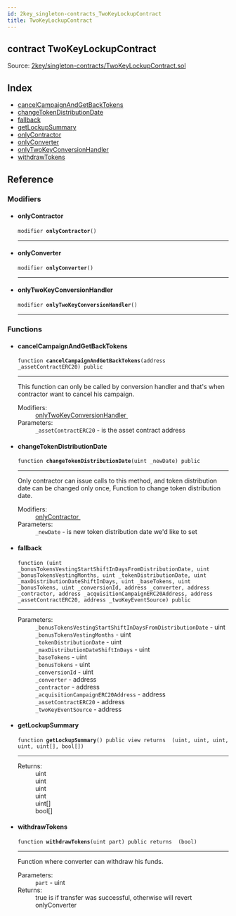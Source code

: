 ```yaml
---
id: 2key_singleton-contracts_TwoKeyLockupContract
title: TwoKeyLockupContract
---
```


<div class="contract-doc"><div class="contract"><h2 class="contract-header"><span class="contract-kind">contract</span> TwoKeyLockupContract</h2><div class="source">Source: <a href="git+https://github.com/2keynet/web3-alpha/blob/v0.0.3/contracts/2key/singleton-contracts/TwoKeyLockupContract.sol" target="_blank">2key/singleton-contracts/TwoKeyLockupContract.sol</a></div></div><div class="index"><h2>Index</h2><ul><li><a href="2key_singleton-contracts_TwoKeyLockupContract.html#cancelCampaignAndGetBackTokens">cancelCampaignAndGetBackTokens</a></li><li><a href="2key_singleton-contracts_TwoKeyLockupContract.html#changeTokenDistributionDate">changeTokenDistributionDate</a></li><li><a href="2key_singleton-contracts_TwoKeyLockupContract.html#">fallback</a></li><li><a href="2key_singleton-contracts_TwoKeyLockupContract.html#getLockupSummary">getLockupSummary</a></li><li><a href="2key_singleton-contracts_TwoKeyLockupContract.html#onlyContractor">onlyContractor</a></li><li><a href="2key_singleton-contracts_TwoKeyLockupContract.html#onlyConverter">onlyConverter</a></li><li><a href="2key_singleton-contracts_TwoKeyLockupContract.html#onlyTwoKeyConversionHandler">onlyTwoKeyConversionHandler</a></li><li><a href="2key_singleton-contracts_TwoKeyLockupContract.html#withdrawTokens">withdrawTokens</a></li></ul></div><div class="reference"><h2>Reference</h2><div class="modifiers"><h3>Modifiers</h3><ul><li><div class="item modifier"><span id="onlyContractor" class="anchor-marker"></span><h4 class="name">onlyContractor</h4><div class="body"><code class="signature">modifier <strong>onlyContractor</strong><span>() </span></code><hr/></div></div></li><li><div class="item modifier"><span id="onlyConverter" class="anchor-marker"></span><h4 class="name">onlyConverter</h4><div class="body"><code class="signature">modifier <strong>onlyConverter</strong><span>() </span></code><hr/></div></div></li><li><div class="item modifier"><span id="onlyTwoKeyConversionHandler" class="anchor-marker"></span><h4 class="name">onlyTwoKeyConversionHandler</h4><div class="body"><code class="signature">modifier <strong>onlyTwoKeyConversionHandler</strong><span>() </span></code><hr/></div></div></li></ul></div><div class="functions"><h3>Functions</h3><ul><li><div class="item function"><span id="cancelCampaignAndGetBackTokens" class="anchor-marker"></span><h4 class="name">cancelCampaignAndGetBackTokens</h4><div class="body"><code class="signature">function <strong>cancelCampaignAndGetBackTokens</strong><span>(address _assetContractERC20) </span><span>public </span></code><hr/><div class="description"><p>This function can only be called by conversion handler and that&#x27;s when contractor want to cancel his campaign.</p></div><dl><dt><span class="label-modifiers">Modifiers:</span></dt><dd><a href="2key_singleton-contracts_TwoKeyLockupContract.html#onlyTwoKeyConversionHandler">onlyTwoKeyConversionHandler </a></dd><dt><span class="label-parameters">Parameters:</span></dt><dd><div><code>_assetContractERC20</code> - is the asset contract address</div></dd></dl></div></div></li><li><div class="item function"><span id="changeTokenDistributionDate" class="anchor-marker"></span><h4 class="name">changeTokenDistributionDate</h4><div class="body"><code class="signature">function <strong>changeTokenDistributionDate</strong><span>(uint _newDate) </span><span>public </span></code><hr/><div class="description"><p>Only contractor can issue calls to this method, and token distribution date can be changed only once, Function to change token distribution date.</p></div><dl><dt><span class="label-modifiers">Modifiers:</span></dt><dd><a href="2key_singleton-contracts_TwoKeyLockupContract.html#onlyContractor">onlyContractor </a></dd><dt><span class="label-parameters">Parameters:</span></dt><dd><div><code>_newDate</code> - is new token distribution date we&#x27;d like to set</div></dd></dl></div></div></li><li><div class="item function"><span id="fallback" class="anchor-marker"></span><h4 class="name">fallback</h4><div class="body"><code class="signature">function <strong></strong><span>(uint _bonusTokensVestingStartShiftInDaysFromDistributionDate, uint _bonusTokensVestingMonths, uint _tokenDistributionDate, uint _maxDistributionDateShiftInDays, uint _baseTokens, uint _bonusTokens, uint _conversionId, address _converter, address _contractor, address _acquisitionCampaignERC20Address, address _assetContractERC20, address _twoKeyEventSource) </span><span>public </span></code><hr/><dl><dt><span class="label-parameters">Parameters:</span></dt><dd><div><code>_bonusTokensVestingStartShiftInDaysFromDistributionDate</code> - uint</div><div><code>_bonusTokensVestingMonths</code> - uint</div><div><code>_tokenDistributionDate</code> - uint</div><div><code>_maxDistributionDateShiftInDays</code> - uint</div><div><code>_baseTokens</code> - uint</div><div><code>_bonusTokens</code> - uint</div><div><code>_conversionId</code> - uint</div><div><code>_converter</code> - address</div><div><code>_contractor</code> - address</div><div><code>_acquisitionCampaignERC20Address</code> - address</div><div><code>_assetContractERC20</code> - address</div><div><code>_twoKeyEventSource</code> - address</div></dd></dl></div></div></li><li><div class="item function"><span id="getLockupSummary" class="anchor-marker"></span><h4 class="name">getLockupSummary</h4><div class="body"><code class="signature">function <strong>getLockupSummary</strong><span>() </span><span>public </span><span>view </span><span>returns  (uint, uint, uint, uint, uint[], bool[]) </span></code><hr/><dl><dt><span class="label-return">Returns:</span></dt><dd>uint</dd><dd>uint</dd><dd>uint</dd><dd>uint</dd><dd>uint[]</dd><dd>bool[]</dd></dl></div></div></li><li><div class="item function"><span id="withdrawTokens" class="anchor-marker"></span><h4 class="name">withdrawTokens</h4><div class="body"><code class="signature">function <strong>withdrawTokens</strong><span>(uint part) </span><span>public </span><span>returns  (bool) </span></code><hr/><div class="description"><p>Function where converter can withdraw his funds.</p></div><dl><dt><span class="label-parameters">Parameters:</span></dt><dd><div><code>part</code> - uint</div></dd><dt><span class="label-return">Returns:</span></dt><dd>true is if transfer was successful, otherwise will revert onlyConverter</dd></dl></div></div></li></ul></div></div></div>
